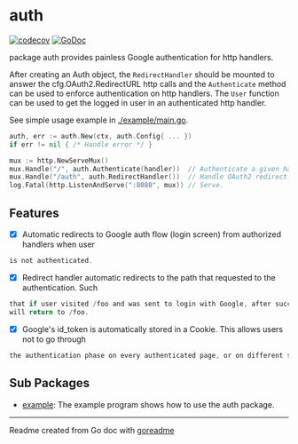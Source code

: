 # auth

[![codecov](https://codecov.io/gh/posener/auth/branch/master/graph/badge.svg)](https://codecov.io/gh/posener/auth)
[![GoDoc](https://img.shields.io/badge/pkg.go.dev-doc-blue)](http://pkg.go.dev/github.com/posener/auth)

package auth provides painless Google authentication for http handlers.

After creating an Auth object, the `RedirectHandler` should be mounted to answer the
cfg.OAuth2.RedirectURL http calls and the `Authenticate` method can be used to enforce
authentication on http handlers.
The `User` function can be used to get the logged in user in an authenticated http handler.

See simple usage example in [./example/main.go](./example/main.go).

```go
auth, err := auth.New(ctx, auth.Config{ ... })
if err != nil { /* Handle error */ }

mux := http.NewServeMux()
mux.Handle("/", auth.Authenticate(handler))  // Authenticate a given handler on '/'.
mux.Handle("/auth", auth.RedirectHandler())  // Handle OAuth2 redirect.
log.Fatal(http.ListenAndServe(":8080", mux)) // Serve.
```

## Features

- [x] Automatic redirects to Google auth flow (login screen) from authorized handlers when user

```go
is not authenticated.
```

- [x] Redirect handler automatic redirects to the path that requested to the authentication. Such

```go
that if user visited /foo and was sent to login with Google, after successfull login it
will return to /foo.
```

- [x] Google's id_token is automatically stored in a Cookie. This allows users not to go through

```go
the authentication phase on every authenticated page, or on different sessions.
```

## Sub Packages

* [example](./example): The example program shows how to use the auth package.

---
Readme created from Go doc with [goreadme](https://github.com/posener/goreadme)
